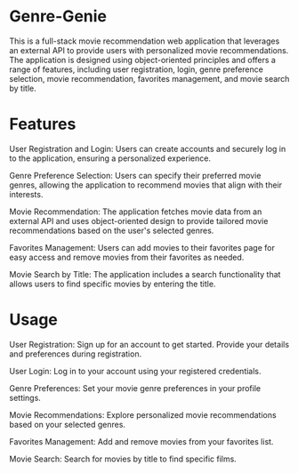 # Genre-Genie
This is a full-stack movie recommendation web application that leverages an external API to provide users with personalized movie recommendations. The application is designed using object-oriented principles and offers a range of features, including user registration, login, genre preference selection, movie recommendation, favorites management, and movie search by title.

# Features
User Registration and Login: Users can create accounts and securely log in to the application, ensuring a personalized experience.

Genre Preference Selection: Users can specify their preferred movie genres, allowing the application to recommend movies that align with their interests.

Movie Recommendation: The application fetches movie data from an external API and uses object-oriented design to provide tailored movie recommendations based on the user's selected genres.

Favorites Management: Users can add movies to their favorites page for easy access and remove movies from their favorites as needed.

Movie Search by Title: The application includes a search functionality that allows users to find specific movies by entering the title.


# Usage
User Registration: Sign up for an account to get started. Provide your details and preferences during registration.

User Login: Log in to your account using your registered credentials.

Genre Preferences: Set your movie genre preferences in your profile settings.

Movie Recommendations: Explore personalized movie recommendations based on your selected genres.

Favorites Management: Add and remove movies from your favorites list.

Movie Search: Search for movies by title to find specific films.
